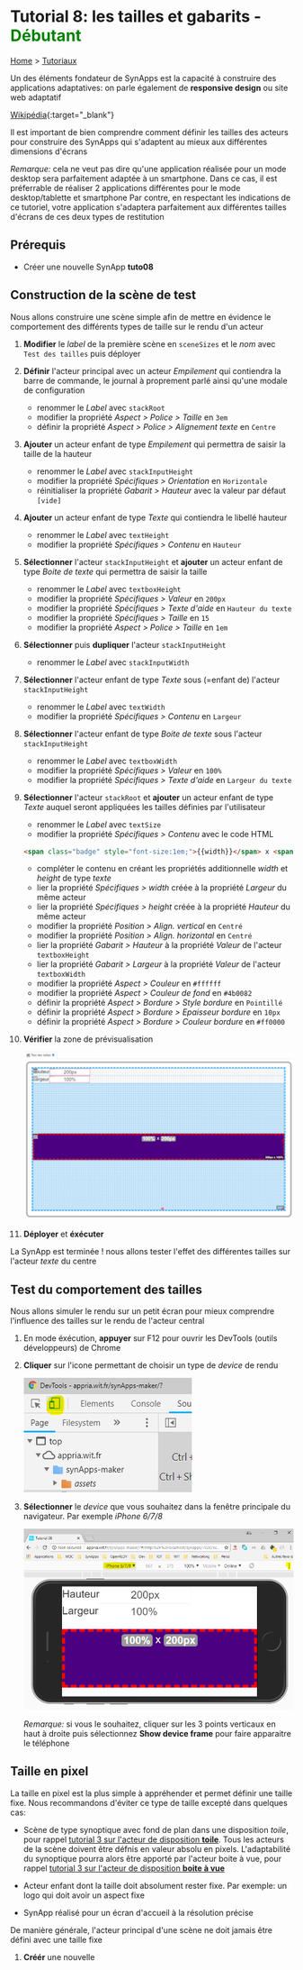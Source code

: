# Tutorial 8: les tailles et gabarits - **<span style='color:green'>Débutant</span>**

[Home](../../sitemap.md) > [Tutoriaux](../index.md)

Un des éléments fondateur de SynApps est la capacité à construire des applications adaptatives: on parle également de **responsive design** ou site web adaptatif

[Wikipédia](https://fr.wikipedia.org/wiki/Site_web_adaptatif){:target="_blank"}

Il est important de bien comprendre comment définir les tailles des acteurs pour construire des SynApps qui s'adaptent au mieux aux différentes dimensions d'écrans

_Remarque:_ cela ne veut pas dire qu'une application réalisée pour un mode desktop sera parfaitement adaptée à un smartphone. Dans ce cas, il est préferrable de réaliser 2 applications différentes pour le mode desktop/tablette et smartphone
Par contre, en respectant les indications de ce tutoriel, votre application s'adaptera parfaitement aux différentes tailles d'écrans de ces deux types de restitution

## Prérequis

* Créer une nouvelle SynApp **tuto08**

## Construction de la scène de test

Nous allons construire une scène simple afin de mettre en évidence le comportement des différents types de taille sur le rendu d'un acteur

1. **Modifier** le _label_ de la première scène en ```sceneSizes``` et le _nom_ avec ```Test des tailles``` puis déployer

2. **Définir** l'acteur principal avec un acteur _Empilement_ qui contiendra la barre de commande, le journal à proprement parlé ainsi qu'une modale de configuration

    * renommer le _Label_ avec ```stackRoot```
    * modifier la propriété _Aspect > Police > Taille_ en ```3em```
    * définir la propriété _Aspect > Police > Alignement texte_ en ```Centre```

3. **Ajouter** un acteur enfant de type _Empilement_ qui permettra de saisir la taille de la hauteur

    * renommer le _Label_ avec ```stackInputHeight```
    * modifier la propriété _Spécifiques > Orientation_ en ```Horizontale```
    * réinitialiser la propriété _Gabarit > Hauteur_ avec la valeur par défaut ```[vide]```

4. **Ajouter** un acteur enfant de type _Texte_ qui contiendra le libellé hauteur

    * renommer le _Label_ avec ```textHeight```
    * modifier la propriété _Spécifiques > Contenu_ en ```Hauteur```

5. **Sélectionner** l'acteur ```stackInputHeight``` et **ajouter** un acteur enfant de type _Boite de texte_ qui permettra de saisir la taille

    * renommer le _Label_ avec ```textboxHeight```
    * modifier la propriété _Spécifiques > Valeur_ en ```200px```
    * modifier la propriété _Spécifiques > Texte d'aide_ en ```Hauteur du texte```
    * modifier la propriété _Spécifiques > Taille_ en ```15```
    * modifier la propriété _Aspect > Police > Taille_ en ```1em```

6. **Sélectionner** puis **dupliquer** l'acteur ```stackInputHeight```

    * renommer le _Label_ avec ```stackInputWidth```

7. **Sélectionner** l'acteur enfant de type _Texte_ sous (=enfant de) l'acteur ```stackInputHeight```

    * renommer le _Label_ avec ```textWidth```
    * modifier la propriété _Spécifiques > Contenu_ en ```Largeur```

8. **Sélectionner** l'acteur enfant de type _Boite de texte_ sous l'acteur ```stackInputHeight```

    * renommer le _Label_ avec ```textboxWidth```
    * modifier la propriété _Spécifiques > Valeur_ en ```100%```
    * modifier la propriété _Spécifiques > Texte d'aide_ en ```Largeur du texte```

9. **Sélectionner** l'acteur ```stackRoot``` et **ajouter** un acteur enfant de type _Texte_ auquel seront appliquées les tailles définies par l'utilisateur

    * renommer le _Label_ avec ```textSize```
    * modifier la propriété _Spécifiques > Contenu_ avec le code HTML

    ```HTML
    <span class="badge" style="font-size:1em;">{{width}}</span> x <span class="badge" style="font-size:1em;">{{height}}</span>
    ```
    * compléter le contenu en créant les propriétés additionnelle _width_ et _height_ de type _texte_
    * lier la propriété _Spécifiques > width_ créée à la propriété _Largeur_ du même acteur
    * lier la propriété _Spécifiques > height_ créée à la propriété _Hauteur_ du même acteur
    * modifier la propriété _Position > Align. vertical_ en ```Centré```
    * modifier la propriété _Position > Align. horizontal_ en ```Centré```
    * lier la propriété _Gabarit > Hauteur_ à la propriété _Valeur_ de l'acteur ```textboxHeight```
    * lier la propriété _Gabarit > Largeur_ à la propriété _Valeur_ de l'acteur ```textboxWidth```
    * modifier la propriété _Aspect > Couleur_ en ```#ffffff```
    * modifier la propriété _Aspect > Couleur de fond_ en ```#4b0082```
    * définir la propriété _Aspect > Bordure > Style bordure_ en ```Pointillé```
    * définir la propriété _Aspect > Bordure > Epaisseur bordure_ en ```10px```
    * définir la propriété _Aspect > Bordure > Couleur bordure_ en ```#ff0000```

10. **Vérifier** la zone de prévisualisation

    ![props_invalid](assets/preview.png)

11. **Déployer** et **éxécuter**

La SynApp est terminée ! nous allons tester l'effet des différentes tailles sur l'acteur _texte_ du centre

## Test du comportement des tailles

Nous allons simuler le rendu sur un petit écran pour mieux comprendre l'influence des tailles sur le rendu de l'acteur central

1. En mode éxécution, **appuyer** sur F12 pour ouvrir les DevTools (outils développeurs) de Chrome

2. **Cliquer** sur l'icone permettant de choisir un type de _device_ de rendu

    ![props_invalid](assets/devtools.png)

3. **Sélectionner** le _device_ que vous souhaitez dans la fenêtre principale du navigateur. Par exemple _iPhone 6/7/8_

    ![props_invalid](assets/execute.png)

    _Remarque:_ si vous le souhaitez, cliquer sur les 3 points verticaux en haut à droite puis sélectionnez **Show device frame** pour faire apparaitre le téléphone

## Taille en pixel

La taille en pixel est la plus simple à appréhender et permet définir une taille fixe. Nous recommandons d'éviter ce type de taille excepté dans quelques cas:

* Scène de type synoptique avec fond de plan dans une disposition _toile_, pour rappel [tutorial 3 sur l'acteur de disposition **toile**](../tuto03/part2.md). Tous les acteurs de la scène doivent être défnis en valeur absolu en pixels. L'adaptabilité du synoptique pourra alors être apporté par l'acteur boite à vue, pour rappel [tutorial 3 sur l'acteur de disposition **boite à vue**](../tuto03/part3.md)

* Acteur enfant dont la taille doit absolument rester fixe. Par exemple: un logo qui doit avoir un aspect fixe

* SynApp réalisé pour un écran d'accueil à la résolution précise

De manière générale, l'acteur principal d'une scène ne doit jamais être défini avec une taille fixe

1. **Créér** une nouvelle 

